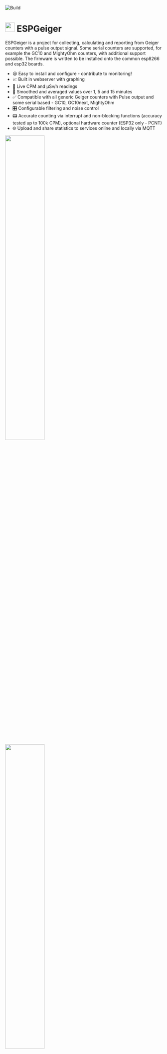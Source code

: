 ![Build](https://github.com/steadramon/ESPGeiger/workflows/Build/badge.svg?branch=main)
# <img src="https://raw.githubusercontent.com/steadramon/ESPGeiger/main/docs/img/ESPGeiger.svg" width="30px"/> ESPGeiger

ESPGeiger is a project for collecting, calculating and reporting from Geiger counters with a pulse output signal. Some serial counters are supported, for example the GC10 and MightyOhm counters, with additional support possible.
The firmware is written to be installed onto the common esp8266 and esp32 boards.

- 😃  Easy to install and configure - contribute to monitoring!
- 📈  Built in webserver with graphing
- 🔴  Live CPM and μSv/h readings
- 🔢  Smoothed and averaged values over 1, 5 and 15 minutes
- ✅  Compatible with all generic Geiger counters with Pulse output and some serial based - GC10, GC10next, MightyOhm
- 🎛️  Configurable filtering and noise control
- 📟  Accurate counting via interrupt and non-blocking functions (accuracy tested up to 100k CPM), optional hardware counter (ESP32 only - PCNT)
- 🌐  Upload and share statistics to services online and locally via MQTT

<img src="https://raw.githubusercontent.com/steadramon/ESPGeiger/main/docs/img/statuspage.png" width="50%"/>
<img src="https://raw.githubusercontent.com/steadramon/ESPGeiger/main/docs/img/settings.png" width="50%"/>

## Outputs
- MQTT
- [ThingSpeak](https://thingspeak.com/channels/2087322)
- Radmon.org
- gmcmap.com

### MQTT Output

Automatically output every minute:

    ESPGeiger-129e0c/tele/lwt Online
    ESPGeiger-129e0c/tele/status {"uptime":"2T01:45:10","board":"ESP32","model":"GC10next","free_mem":191552,"ssid":"Wifi","ip":"192.168.1.123","rssi":-24}
    ESPGeiger-129e0c/stat/CPM 26.00
    ESPGeiger-129e0c/stat/uSv 0.10
    ESPGeiger-129e0c/stat/CPM5 25.00
    ESPGeiger-129e0c/stat/CPM15 25.00
    ...
    ESPGeiger-129e0c/tele/lwt Offline

### Planned:
- ESPGeiger API
- Async Webserver/MQTT
- Display support
- Homeassistant discovery

## Installation

The project should build automatically with Platformio - it can be built with the Arduino IDE but will require you to satify the requirements by installing the libraries.

The `environments.ini` file defines some pre-built environments and examples of how the build can be configured. You can pick a combination of target board (esp32/esp8266) and geiger type (pulse/serial/GC10 etc)

1.  Open the PlatformIO IDE and open the ESPGeiger project.
2.  Edit the `platformio.ini` file to change `default_envs` to match the environment you want to build. 
3.  Click on the `Build` button in the PlatformIO IDE.
4.  The PlatformIO IDE will build the project.
5.  Once the project is built, you can upload it to your microcontroller.
6.  To upload the project to your microcontroller, click on the `Upload` button in the PlatformIO IDE.
7.  The PlatformIO IDE will upload the project to your microcontroller.

## Setup and Config

1.  Once installed, connect to the built-in Wifi on the ESP to set up your access point. The SSID will look like ESPGeiger-\<alpha-num\>
2.  When you connect a window show pop up asking for Wifi Configuration, if not browse to http://192.168.4.1/
3.  Select the SSID and insert the password for the network you'd like to connect to.
4.  Once connected to the network you can browse to the ESPGeiger IP address directly or enter `http://<name of the device>.local` into your browser, for example http://ESPGeiger-83e6a4.local

## Counters

The project is compatible with Generic Pulse-based geiger counters and the GC10next serial based counters.

- [DIY GeigerKit](https://sites.google.com/site/diygeigercounter/)
- [NetIO GC10](https://www.ebay.co.uk/usr/pelorymate)
- [RHElectronics](https://www.rhelectronics.store/diy-geiger-counter-kit)
- [GeigerHV](https://www.ebay.co.uk/usr/geigerhv)
- [GGreg20](https://www.tindie.com/stores/iotdev/)
- [MightyOhm Kit](https://www.tindie.com/stores/mightyohm/)
- [DiY-GDC](https://www.ebay.com/usr/impexeris)
- 

### Serial Compatibility 

*Currently the serial integration is untested against some units until I can gain access to a device.*

Other Serial based should in theory be supportable with small changes to the codebase.

If you own or can offer a device below for testing and support, please get in touch!

- GC10
- MightyOhm
- GMC-320
- GGreg20

## Contributions

Contributions are welcomed, please feel free to raise a Pull Request for this. I am a new Arduino/C coder, so please feel free to suggest improvements to the code here to make it better for everyone!

## Thanks 🙏
Thanks for libraries goes to:
- https://github.com/tzapu/WiFiManager
- https://github.com/khoih-prog/AsyncHTTPRequest_Generic
- https://github.com/gmag11/ESPNtpClient
- https://github.com/MattFryer/Smoothed
- https://github.com/knolleary/pubsubclient/
- https://github.com/bblanchon/ArduinoJson

And inspiration:
- https://github.com/1technophile/OpenMQTTGateway
- https://github.com/G4lile0/tinyGS/
- https://github.com/kapraran/FreqCountESP
